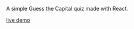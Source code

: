 
A simple Guess the Capital quiz made with React.


[live demo](https://capital-quiz.herokuapp.com/)

